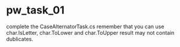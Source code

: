 # pw_task_01
complete the CaseAlternatorTask.cs
remember that you can use char.IsLetter, char.ToLower and char.ToUpper
result may not contain dublicates.